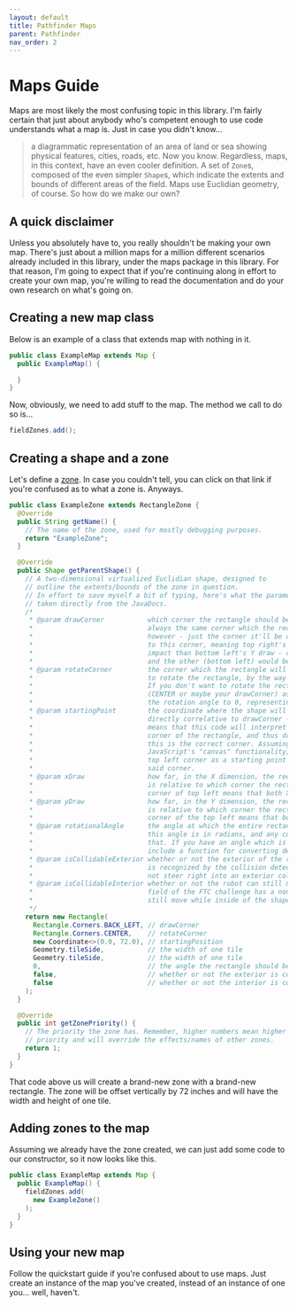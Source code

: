 ```yaml
---
layout: default
title: Pathfinder Maps
parent: Pathfinder
nav_order: 2
---
```


# Maps Guide
Maps are most likely the most confusing topic in this library. I'm fairly certain that just about
anybody who's competent enough to use code understands what a map is. Just in case you didn't know...
> a diagrammatic representation of an area of land or sea showing physical features, cities, roads, etc.
Now you know. Regardless, maps, in this context, have an even cooler definition.
> A set of `Zone`s, composed of the even simpler `Shape`s, which indicate the extents and bounds of 
> different areas of the field.
Maps use Euclidian geometry, of course. So how do we make our own?

## A quick disclaimer
Unless you absolutely have to, you really shouldn't be making your own map. There's just about a million
maps for a million different scenarios already included in this library, under the maps package in this
library. For that reason, I'm going to expect that if you're continuing along in effort to create your own
map, you're willing to read the documentation and do your own research on what's going on.

## Creating a new map class
Below is an example of a class that extends map with nothing in it.
```java
public class ExampleMap extends Map {
  public ExampleMap() {

  }
}
```
Now, obviously, we need to add stuff to the map. The method we call to do so is...
```java
fieldZones.add();
```

## Creating a shape and a zone
Let's define a [zone](https://github.com/Rumblebots/UltimateGoal/blob/master/TeamCode/src/main/java/org/_11253/lib/odometry/fieldMapping/zones/Zone.java).
In case you couldn't tell, you can click on that link if you're confused as to what a zone is. Anyways.
```java
public class ExampleZone extends RectangleZone {
  @Override
  public String getName() {
    // The name of the zone, used for mostly debugging purposes. 
    return "ExampleZone";
  }

  @Override
  public Shape getParentShape() {
    // A two-dimensional virtualized Euclidian shape, designed to
    // outline the extents/bounds of the zone in question.
    // In effort to save myself a bit of typing, here's what the parameters mean,
    // taken directly from the JavaDocs.
    /*
     * @param drawCorner           which corner the rectangle should be drawn from. This is NOT
     *                             always the same corner which the rectangle will be rotated from,
     *                             however - just the corner it'll be drawn from. X and Y are relative
     *                             to this corner, meaning top right's Y draw would have a different
     *                             impact than bottom left's Y draw - one (top right) would be negative,
     *                             and the other (bottom left) would be positive.
     * @param rotateCorner         the corner which the rectangle will be rotated from. You don't need
     *                             to rotate the rectangle, by the way - it's an entirely optional step.
     *                             If you don't want to rotate the rectangle, you can use any corner
     *                             (CENTER or maybe your drawCorner) as the corner of rotation, and set
     *                             the rotation angle to 0, representing a net change of zero rotation.
     * @param startingPoint        the coordinate where the shape will be drawn from. This point is
     *                             directly correlative to drawCorner - having a drawCorner of top right
     *                             means that this code will interpret the starting point as the top right
     *                             corner of the rectangle, and thus draw the rectangle as so. Make sure that
     *                             this is the correct corner. Assuming you're familiar with something such as
     *                             JavaScript's "canvas" functionality, you will (most often) want to use the
     *                             top left corner as a starting point and figure out the coordinate of
     *                             said corner.
     * @param xDraw                how far, in the X dimension, the rectangle should be drawn. Note that this
     *                             is relative to which corner the rectangle is being drawn from. Having a draw
     *                             corner of top left means that both X and Y draws are negative.
     * @param yDraw                how far, in the Y dimension, the rectangle should be drawn. Note that this
     *                             is relative to which corner the rectangle is being drawn from. Having a draw
     *                             corner of the top left means that both X and Y draws are negative.
     * @param rotationalAngle      the angle at which the entire rectangle should be rotate from. I believe that
     *                             this angle is in radians, and any code you write using this angle should reflect
     *                             that. If you have an angle which is in degrees, Java's native math class should
     *                             include a function for converting degrees to radians.
     * @param isCollidableExterior whether or not the exterior of the rectangle is collidable. A collidable shape
     *                             is recognized by the collision detection system, and the robot will intentionally
     *                             not steer right into an exterior collidable object.
     * @param isCollidableInterior whether or not the robot can still move while inside a shape. For example, the main
     *                             field of the FTC challenge has a non-collidable interior, meaning the robot can
     *                             still move while inside of the shape / zone.
     */
    return new Rectangle(
      Rectangle.Corners.BACK_LEFT, // drawCorner 
      Rectangle.Corners.CENTER,    // rotateCorner 
      new Coordinate<>(0.0, 72.0), // startingPosition
      Geometry.tileSide,           // the width of one tile 
      Geometry.tileSide,           // the width of one tile 
      0,                           // the angle the rectangle should be rotated at 
      false,                       // whether or not the exterior is collidable 
      false                        // whether or not the interior is collidable 
    );
  }

  @Override
  public int getZonePriority() {
    // The priority the zone has. Remember, higher numbers mean higher
    // priority and will override the effects/names of other zones. 
    return 1;
  }
}
```
That code above us will create a brand-new zone with a brand-new rectangle. The zone will be offset
vertically by 72 inches and will have the width and height of one tile.

## Adding zones to the map
Assuming we already have the zone created, we can just add some code to our constructor, so it now
looks like this.
```java
public class ExampleMap extends Map {
  public ExampleMap() {
    fieldZones.add(
      new ExampleZone()
    );
  }
}
```

## Using your new map
Follow the quickstart guide if you're confused about to use maps. Just create an instance of the map
you've created, instead of an instance of one you... well, haven't.